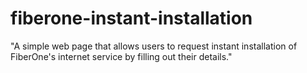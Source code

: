 # fiberone-instant-installation
"A simple web page that allows users to request instant installation of FiberOne's internet service by filling out their details."

